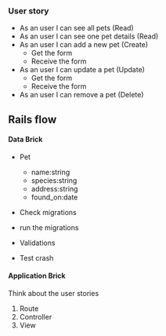 ### User story

- As an user I can see all pets (Read)
- As an user I can see one pet details (Read)
- As an user I can add a new pet (Create)
  - Get the form
  - Receive the form
- As an user I can update a pet (Update)
  - Get the form
  - Receive the form
- As an user I can remove a pet (Delete)


## Rails flow

#### Data Brick

- Pet
  - name:string
  - species:string
  - address:string
  - found_on:date

- Check migrations
- run the migrations
- Validations
- Test crash

#### Application Brick

Think about the user stories

1. Route
2. Controller
3. View
